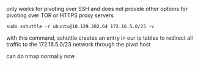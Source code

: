 only works for pivoting over SSH and does not provide other options for pivoting over TOR or HTTPS proxy servers
```shell-session
sudo sshuttle -r ubuntu@10.129.202.64 172.16.5.0/23 -v 
```
with this command, sshuttle creates an entry in our ip tables to redirect all traffic to the 172.16.5.0/23 network through the pivot host

can do nmap normally now

